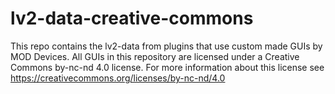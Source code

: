 # lv2-data-creative-commons

This repo contains the lv2-data from plugins that use custom made GUIs by MOD Devices. All GUIs in this repository are licensed under a Creative Commons by-nc-nd 4.0 license.
For more information about this license see <https://creativecommons.org/licenses/by-nc-nd/4.0>
